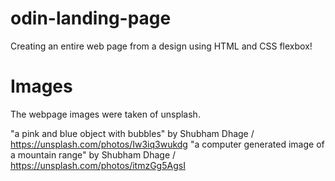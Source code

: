 # odin-landing-page
Creating an entire web page from a design using HTML and CSS flexbox!

# Images
The webpage images were taken of unsplash. 

"a pink and blue object with bubbles" by Shubham Dhage / https://unsplash.com/photos/Iw3iq3wukdg
"a computer generated image of a mountain range" by Shubham Dhage / https://unsplash.com/photos/itmzGg5AgsI